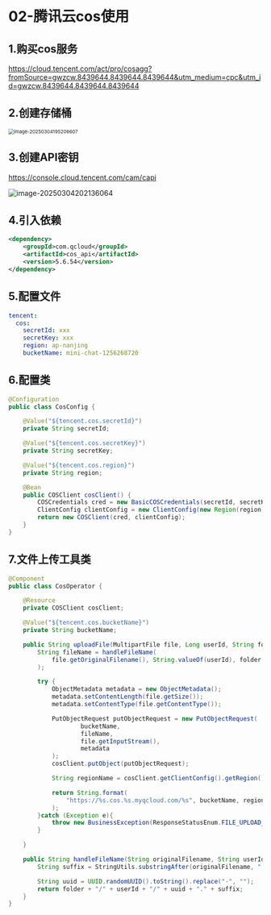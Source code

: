 # 02-腾讯云cos使用

## 1.购买cos服务

https://cloud.tencent.com/act/pro/cosagg?fromSource=gwzcw.8439644.8439644.8439644&utm_medium=cpc&utm_id=gwzcw.8439644.8439644.8439644

## 2.创建存储桶

<img src="C:\0wangke\cs\javaprojects\javalearning\mini-chat-dev\docs\notes\imgs\image-20250304195206607.png" alt="image-20250304195206607" style="zoom: 67%;" />

## 3.创建API密钥

https://console.cloud.tencent.com/cam/capi

![image-20250304202136064](C:\0wangke\cs\javaprojects\javalearning\mini-chat-dev\docs\notes\imgs\image-20250304202136064.png)

## 4.引入依赖

```xml
<dependency>
    <groupId>com.qcloud</groupId>
    <artifactId>cos_api</artifactId>
    <version>5.6.54</version>
</dependency>
```

## 5.配置文件

```yaml
tencent:
  cos:
    secretId: xxx
    secretKey: xxx
    region: ap-nanjing
    bucketName: mini-chat-1256268720
```

## 6.配置类

```java
@Configuration
public class CosConfig {

    @Value("${tencent.cos.secretId}")
    private String secretId;

    @Value("${tencent.cos.secretKey}")
    private String secretKey;

    @Value("${tencent.cos.region}")
    private String region;

    @Bean
    public COSClient cosClient() {
        COSCredentials cred = new BasicCOSCredentials(secretId, secretKey);
        ClientConfig clientConfig = new ClientConfig(new Region(region));
        return new COSClient(cred, clientConfig);
    }
}
```

## 7.文件上传工具类

```java
@Component
public class CosOperator {

    @Resource
    private COSClient cosClient;

    @Value("${tencent.cos.bucketName}")
    private String bucketName;

    public String uploadFile(MultipartFile file, Long userId, String folder){
        String fileName = handleFileName(
            file.getOriginalFilename(), String.valueOf(userId), folder
        );

        try {
            ObjectMetadata metadata = new ObjectMetadata();
            metadata.setContentLength(file.getSize());
            metadata.setContentType(file.getContentType());

            PutObjectRequest putObjectRequest = new PutObjectRequest(
                    bucketName,
                    fileName,
                    file.getInputStream(),
                    metadata
            );
            cosClient.putObject(putObjectRequest);

            String regionName = cosClient.getClientConfig().getRegion().getRegionName();

            return String.format(
                "https://%s.cos.%s.myqcloud.com/%s", bucketName, regionName, fileName
            );
        }catch (Exception e){
            throw new BusinessException(ResponseStatusEnum.FILE_UPLOAD_FAILED);
        }

    }

    public String handleFileName(String originalFilename, String userId, String folder)  {
        String suffix = StringUtils.substringAfter(originalFilename, ".");

        String uuid = UUID.randomUUID().toString().replace("-", "");
        return folder + "/" + userId + "/" + uuid + "." + suffix;
    }
}
```

